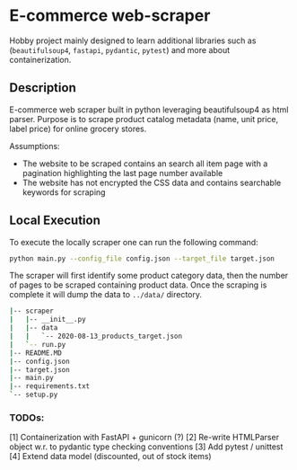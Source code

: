 # E-commerce web-scraper
Hobby project mainly designed to learn additional libraries such as (`beautifulsoup4`, `fastapi`, `pydantic`, `pytest`) and more about containerization. 

## Description

E-commerce web scraper built in python leveraging beautifulsoup4 as html parser. Purpose is to scrape product catalog metadata (name, unit price, label price) for online grocery stores.

Assumptions:
* The website to be scraped contains an search all item page with a pagination 
highlighting the last page number available
* The website has not encrypted the CSS data and contains searchable keywords for scraping

## Local Execution
To execute the locally scraper one can run the following command:
```bash
python main.py --config_file config.json --target_file target.json
```
The scraper will first identify some product category data, then the number of pages to be scraped containing 
product data. Once the scraping is complete it will dump the data to `../data/`  directory. 

```bash
|-- scraper
|   |-- __init__.py
|   |-- data
|   |   `-- 2020-08-13_products_target.json
|   `-- run.py
|-- README.MD
|-- config.json
|-- target.json
|-- main.py
|-- requirements.txt
`-- setup.py
```

### TODOs:
[1] Containerization with FastAPI + gunicorn (?)
[2] Re-write HTMLParser object w.r. to pydantic type checking conventions
[3] Add pytest / unittest
[4] Extend data model (discounted, out of stock items)


<!-- 
### Performance
* To increase performance we can do asynchrounous requests (maybe use `grequest` f.i.)
* To increase performance we can change backend engine on beautifulsoup4 from `html.parser` to `lxml` 
[stackoverflow-question](https://stackoverflow.com/questions/41047795/python-beautifulsoup-parsing-speed-improvement)
* By designing data integration step outside the scraper we can save some time

### Modularity  & Configurability

The configuration file contains both functional scraper settings (maximum number of requests, time between requests etc)
, but also data target tags. The tags are generic CSS tags, but some keyword may be TARGET specific.
```json5
{
  "REQUEST_HEADER": {
    "User-Agent": "Mozilla/5.0 (Macintosh; Intel Mac OS X 10_15_2) AppleWebKit/537.36 (KHTML, like Gecko) Chrome/84.5.4333.199 Safari/537.36",
    "Accept": "text/html,application/xhtml+xml,application/xml;q=0.9,image/webp,image/apng,*/*;q=0.8,application/signed-exchange;v=b3;q=0.9"
  },
  "LIMIT_NUMBER_OF_REQUESTS": 1,
  "MAX_REQUESTS_PER_SESSION": 2,
  "BACKEND_SCRAPER": "html.parser",
  "TIME_BETWEEN_REQUESTS": [
    1,
    3
  ],
  "TARGET": "SECRET",
  "START_URL": "https://SECRET.no/",
  "SEARCH_URL": "https://SECRET.no/sok/?q=%27",
  "product_category_tags": "NA",
  "product_tags": "MG",
  "PAGINATION_TAGS": {
    "name": "ul",
    "attrs": {
      "class": "pagination"
    }
  },
  "PRODUCT_SCHEMA": {
    "PRODUCT_NAME": {
      "type": "str",
      "description": "Scraped product name"
    },
    "PRODUCT_LABEL_PRICE": {
      "type": "str",
      "description": "Scraped label price"
    },
    "PRODUCT_UNIT_PRICE": {
      "type": "str",
      "description": "Scraped unit price"
    }
  },
  "PRODUCT_CATEGORY_TAGS": {
    "PRODUCT_CATEGORY": {
      "name": "span",
      "attrs": {
        "class": "category-name"
      }
    },
    "PRODUCT_CATEGORY_COUNT": {
      "name": "span",
      "attrs": {
        "class": "item-count"
      }
    }
  },
  "PRODUCT_TAGS": {
    "PRODUCT_NAME": {
      "name": "h3",
      "attrs": {
        "class": "name"
      }
    },
    "PRODUCT_LABEL_PRICE": {
      "name": "p",
      "attrs": {
        "class": "price label label-price"
      }
    },
    "PRODUCT_UNIT_PRICE": {
      "name": "p",
      "attrs": {
        "class": "unit-price"
      }
    }
  }
}
```
### Good Citizen

Different mechanisms can be implemented to ensure client server side is protected against DDOS o
* Limit number of `get` requests per scrape
* Limit the time between each `get` request
* Limit the scraping depth (don't regex all `href` flags)
* Identify the scraper within the `header`
* Schedule the scraping outside peak hours


## External libraries
* `beautifulsoup` : used for parsing html objects
* `requests : used for generating http requests`
* `re` : used for regex
 !--> 